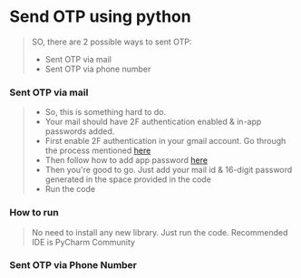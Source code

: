 # Send OTP using python

> SO, there are 2 possible ways to sent OTP:
> - Sent OTP via mail
> - Sent OTP via phone number

### Sent OTP via mail

>-  So, this is something hard to do.  
>-  Your mail should have 2F authentication enabled & in-app passwords added.  
>-  First enable 2F authentication in your gmail account. Go through the process mentioned [here](https://support.google.com/accounts/answer/185839?hl=en&co=GENIE.Platform%3DDesktop)  
>-  Then follow how to add app password [here](https://support.google.com/accounts/answer/185833?hl=en)  
>-  Then you're good to go. Just add your mail id & 16-digit password generated in the space provided in the code
>-  Run the code

### How to run

> No need to install any new library. Just run the code.
> Recommended IDE is PyCharm Community  


### Sent OTP via Phone Number






### 

